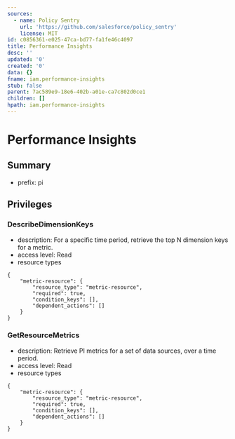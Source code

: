 ```yaml
---
sources:
  - name: Policy Sentry
    url: 'https://github.com/salesforce/policy_sentry'
    license: MIT
id: c0856361-e025-47ca-bd77-fa1fe46c4097
title: Performance Insights
desc: ''
updated: '0'
created: '0'
data: {}
fname: iam.performance-insights
stub: false
parent: 7ac589e9-18e6-402b-a01e-ca7c802d0ce1
children: []
hpath: iam.performance-insights
---
```

# Performance Insights

## Summary

- prefix: pi

## Privileges

### DescribeDimensionKeys

- description: For a specific time period, retrieve the top N dimension keys for a metric.
- access level: Read
- resource types

```
{
    "metric-resource": {
        "resource_type": "metric-resource",
        "required": true,
        "condition_keys": [],
        "dependent_actions": []
    }
}
```

### GetResourceMetrics

- description: Retrieve PI metrics for a set of data sources, over a time period.
- access level: Read
- resource types

```
{
    "metric-resource": {
        "resource_type": "metric-resource",
        "required": true,
        "condition_keys": [],
        "dependent_actions": []
    }
}
```

